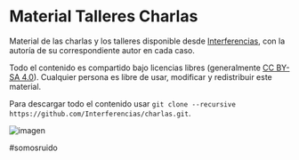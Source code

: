 # Material Talleres Charlas
Material de las charlas y los talleres disponible desde [Interferencias](https://twitter.com/Inter_ferencias), con la autoría de su correspondiente autor en cada caso.

Todo el contenido es compartido bajo licencias libres (generalmente [CC BY-SA 4.0](https://creativecommons.org/licenses/by-sa/4.0/deed.es_ES)). Cualquier persona es libre de usar, modificar y redistribuir este material.

Para descargar todo el contenido usar `git clone --recursive https://github.com/Interferencias/charlas.git`.

![imagen](https://interferencias.github.io/assets/images/favicon.png)

#somosruido
